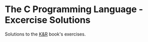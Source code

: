 # The C Programming Language - Excercise Solutions
Solutions to the [K&R](https://en.wikipedia.org/wiki/The_C_Programming_Language) book's exercises.

